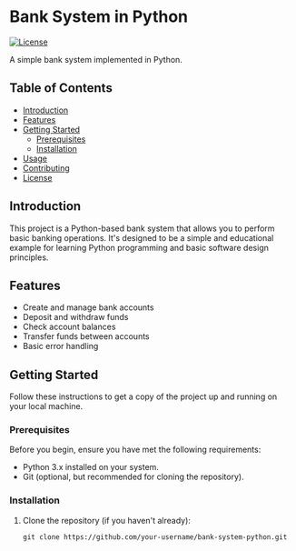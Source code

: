 # Bank System in Python

[![License](https://img.shields.io/badge/license-MIT-blue.svg)](https://opensource.org/licenses/MIT)

A simple bank system implemented in Python.

## Table of Contents

- [Introduction](#introduction)
- [Features](#features)
- [Getting Started](#getting-started)
  - [Prerequisites](#prerequisites)
  - [Installation](#installation)
- [Usage](#usage)
- [Contributing](#contributing)
- [License](#license)

## Introduction

This project is a Python-based bank system that allows you to perform basic banking operations. It's designed to be a simple and educational example for learning Python programming and basic software design principles.

## Features

- Create and manage bank accounts
- Deposit and withdraw funds
- Check account balances
- Transfer funds between accounts
- Basic error handling

## Getting Started

Follow these instructions to get a copy of the project up and running on your local machine.

### Prerequisites

Before you begin, ensure you have met the following requirements:

- Python 3.x installed on your system.
- Git (optional, but recommended for cloning the repository).

### Installation

1. Clone the repository (if you haven't already):

   ```shell
   git clone https://github.com/your-username/bank-system-python.git
